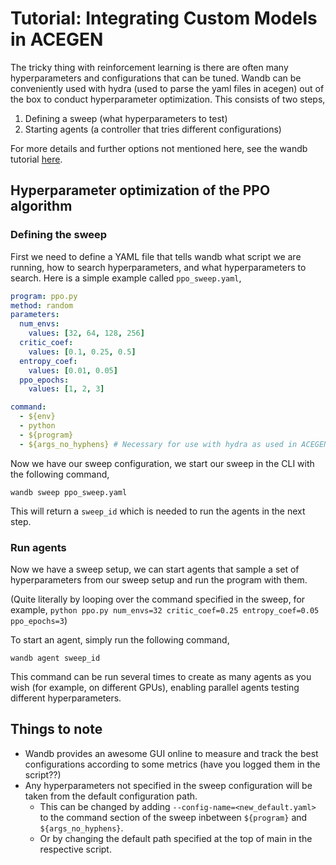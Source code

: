 # Tutorial: Integrating Custom Models in ACEGEN

The tricky thing with reinforcement learning is there are often many hyperparameters and configurations that can be tuned. Wandb can be conveniently used with hydra (used to parse the yaml files in acegen) out of the box to conduct hyperparameter optimization. This consists of two steps,
1. Defining a sweep (what hyperparameters to test)
2. Starting agents (a controller that tries different configurations)

For more details and further options not mentioned here, see the wandb tutorial [here](https://docs.wandb.ai/guides/sweeps). 

## Hyperparameter optimization of the PPO algorithm

### Defining the sweep

First we need to define a YAML file that tells wandb what script we are running, how to search hyperparameters, and what hyperparameters to search.
Here is a simple example called `ppo_sweep.yaml`,
```YAML
program: ppo.py 
method: random 
parameters:
  num_envs:
    values: [32, 64, 128, 256]
  critic_coef:
    values: [0.1, 0.25, 0.5]
  entropy_coef:
    values: [0.01, 0.05]
  ppo_epochs:
    values: [1, 2, 3]

command:
  - ${env}
  - python
  - ${program}
  - ${args_no_hyphens} # Necessary for use with hydra as used in ACEGEN
```

Now we have our sweep configuration, we start our sweep in the CLI with the following command,

```
wandb sweep ppo_sweep.yaml 
```

This will return a `sweep_id` which is needed to run the agents in the next step.

### Run agents
Now we have a sweep setup, we can start agents that sample a set of hyperparameters from our sweep setup and run the program with them.

(Quite literally by looping over the command specified in the sweep, for example, `python ppo.py num_envs=32 critic_coef=0.25 entropy_coef=0.05 ppo_epochs=3`)

To start an agent, simply run the following command,

```
wandb agent sweep_id
```

This command can be run several times to create as many agents as you wish (for example, on different GPUs), enabling parallel agents testing different hyperparameters.

## Things to note

- Wandb provides an awesome GUI online to measure and track the best configurations according to some metrics (have you logged them in the script??)
- Any hyperparameters not specified in the sweep configuration will be taken from the default configuration path.
  - This can be changed by adding `--config-name=<new_default.yaml>` to the command section of the sweep inbetween `${program}` and `${args_no_hyphens}`.
  - Or by changing the default path specified at the top of main in the respective script.